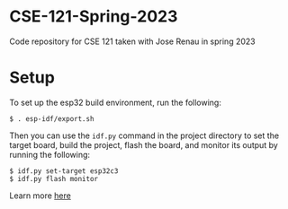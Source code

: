 # CSE-121-Spring-2023
Code repository for CSE 121 taken with Jose Renau in spring 2023

# Setup
To set up the esp32 build environment, run the following:
```
$ . esp-idf/export.sh
```
Then you can use the `idf.py` command in the project directory to set the target board, build the project, flash the board, and monitor its output by running the following:
```
$ idf.py set-target esp32c3
$ idf.py flash monitor
```
Learn more [here](https://docs.espressif.com/projects/esp-idf/en/latest/esp32/get-started/linux-macos-setup.html) 
